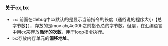 ### 关于cx,bx

* `cx`: 前面在debug中cx默认的是显示当前指令的长度（通俗说的程序大小【总字节数】），存放的是mov ah,4c00h之前指令总的字节数。但是，在汇编语言中用cx来存放**循环的次数**，用于loop指令执行。
* `bx`:存放内存单元的**偏移地址**。